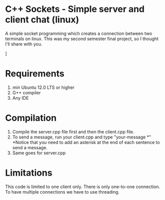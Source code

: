 # C++ Sockets - Simple server and client chat (linux)

A simple socket programming which creates a connection between two terminals on linux. This was my second semester final project, so I thought I'll share with you.

]
# Requirements

1. min Ubuntu 12.0 LTS or higher
2. G++ compiler
3. Any IDE

# Compilation

1. Compile the server.cpp file first and then the client.cpp file.
2. To send a message, run your client.cpp and type "your-message *" *Notice that you need to add an asterisk at the end of each sentence to send a message.
3. Same goes for server.cpp

# Limitations

This code is limited to one client only. There is only one-to-one connection. To have multiple connections we have to use threading.
